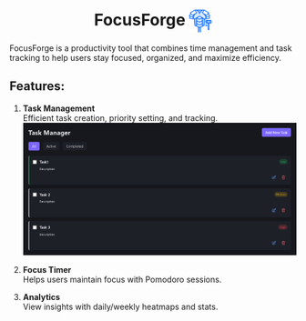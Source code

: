 <h1 align="center">
  FocusForge
  <img src="./public/Forge.png" alt="FocusForge Logo" width="40" style="vertical-align: middle;" />
</h1>

FocusForge is a productivity tool that combines time management and task tracking to help users stay focused, organized, and maximize efficiency.

<h2>Features:</h2>

1. **Task Management**  
   Efficient task creation, priority setting, and tracking.
   ![Task Page](./public/screenshots/Taskpage.png)


   
2. **Focus Timer**  
   Helps users maintain focus with Pomodoro sessions.

3. **Analytics**  
   View insights with daily/weekly heatmaps and stats.